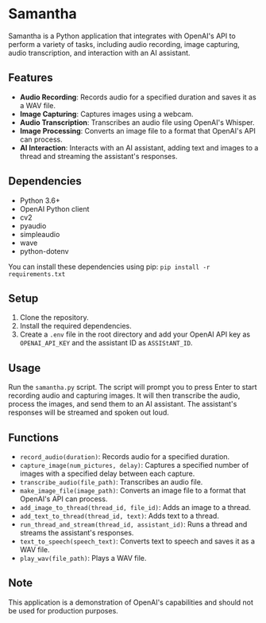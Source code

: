 # Samantha

Samantha is a Python application that integrates with OpenAI's API to perform a variety of tasks, including audio recording, image capturing, audio transcription, and interaction with an AI assistant.

## Features

- **Audio Recording**: Records audio for a specified duration and saves it as a WAV file.
- **Image Capturing**: Captures images using a webcam.
- **Audio Transcription**: Transcribes an audio file using OpenAI's Whisper.
- **Image Processing**: Converts an image file to a format that OpenAI's API can process.
- **AI Interaction**: Interacts with an AI assistant, adding text and images to a thread and streaming the assistant's responses.

## Dependencies

- Python 3.6+
- OpenAI Python client
- cv2
- pyaudio
- simpleaudio
- wave
- python-dotenv

You can install these dependencies using pip: `pip install -r requirements.txt`

## Setup

1. Clone the repository.
2. Install the required dependencies.
3. Create a `.env` file in the root directory and add your OpenAI API key as `OPENAI_API_KEY` and the assistant ID as `ASSIStANT_ID`.

## Usage

Run the `samantha.py` script. The script will prompt you to press Enter to start recording audio and capturing images. It will then transcribe the audio, process the images, and send them to an AI assistant. The assistant's responses will be streamed and spoken out loud.

## Functions

- `record_audio(duration)`: Records audio for a specified duration.
- `capture_image(num_pictures, delay)`: Captures a specified number of images with a specified delay between each capture.
- `transcribe_audio(file_path)`: Transcribes an audio file.
- `make_image_file(image_path)`: Converts an image file to a format that OpenAI's API can process.
- `add_image_to_thread(thread_id, file_id)`: Adds an image to a thread.
- `add_text_to_thread(thread_id, text)`: Adds text to a thread.
- `run_thread_and_stream(thread_id, assistant_id)`: Runs a thread and streams the assistant's responses.
- `text_to_speech(speech_text)`: Converts text to speech and saves it as a WAV file.
- `play_wav(file_path)`: Plays a WAV file.

## Note

This application is a demonstration of OpenAI's capabilities and should not be used for production purposes.
